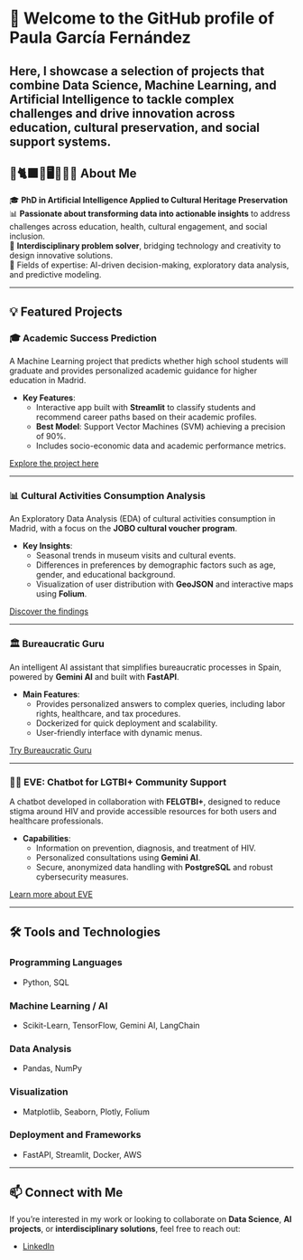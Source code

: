 # 📖 Welcome to the GitHub profile of Paula García Fernández
Here, I showcase a selection of projects that combine Data Science, Machine Learning, and Artificial Intelligence to tackle complex challenges and drive innovation across education, cultural preservation, and social support systems.
---

## 🎷🐈‍⬛🎨🖥️👱🏻‍♀️ About Me  
🎓 **PhD in Artificial Intelligence Applied to Cultural Heritage Preservation**  
📊 **Passionate about transforming data into actionable insights** to address challenges across education, health, cultural engagement, and social inclusion.  
🔗 **Interdisciplinary problem solver**, bridging technology and creativity to design innovative solutions.  
📖 Fields of expertise: AI-driven decision-making, exploratory data analysis, and predictive modeling.  

---

## 💡 Featured Projects  

### 🎓 **Academic Success Prediction**  
A Machine Learning project that predicts whether high school students will graduate and provides personalized academic guidance for higher education in Madrid.  
- **Key Features**:  
  - Interactive app built with **Streamlit** to classify students and recommend career paths based on their academic profiles.  
  - **Best Model**: Support Vector Machines (SVM) achieving a precision of 90%.  
  - Includes socio-economic data and academic performance metrics.  

[Explore the project here](https://github.com/pgf3712/Machine-Learning---Predicting-Academic-Success-and-Dropout-Risk-in-Students-)  

---

### 📊 **Cultural Activities Consumption Analysis**  
An Exploratory Data Analysis (EDA) of cultural activities consumption in Madrid, with a focus on the **JOBO cultural voucher program**.  
- **Key Insights**:  
  - Seasonal trends in museum visits and cultural events.  
  - Differences in preferences by demographic factors such as age, gender, and educational background.  
  - Visualization of user distribution with **GeoJSON** and interactive maps using **Folium**.  

[Discover the findings](https://github.com/pgf3712/EDA_Madrid_Museums)  

---

### 🏛️ **Bureaucratic Guru**  
An intelligent AI assistant that simplifies bureaucratic processes in Spain, powered by **Gemini AI** and built with **FastAPI**.  
- **Main Features**:  
  - Provides personalized answers to complex queries, including labor rights, healthcare, and tax procedures.  
  - Dockerized for quick deployment and scalability.  
  - User-friendly interface with dynamic menus.  

[Try Bureaucratic Guru](https://github.com/pgf3712/GURU_BUROCRATICO_AI_generator)  

---

### 🏳️‍🌈 **EVE: Chatbot for LGTBI+ Community Support**  
A chatbot developed in collaboration with **FELGTBI+**, designed to reduce stigma around HIV and provide accessible resources for both users and healthcare professionals.  
- **Capabilities**:  
  - Information on prevention, diagnosis, and treatment of HIV.  
  - Personalized consultations using **Gemini AI**.  
  - Secure, anonymized data handling with **PostgreSQL** and robust cybersecurity measures.  

[Learn more about EVE](https://github.com/pgf3712/FELGTBI--The-Bridge)  

---

## 🛠️ Tools and Technologies  

### **Programming Languages**  
- Python, SQL  

### **Machine Learning / AI**  
- Scikit-Learn, TensorFlow, Gemini AI, LangChain  

### **Data Analysis**  
- Pandas, NumPy  

### **Visualization**  
- Matplotlib, Seaborn, Plotly, Folium  

### **Deployment and Frameworks**  
- FastAPI, Streamlit, Docker, AWS  

---

## 📫 Connect with Me  
If you’re interested in my work or looking to collaborate on **Data Science**, **AI projects**, or **interdisciplinary solutions**, feel free to reach out:  
- [LinkedIn](https://www.linkedin.com/in/paula-garc%C3%ADa-fern%C3%A1ndez-84b97a1b1/)  
